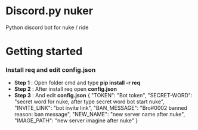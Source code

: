 # Discord.py nuker
Python discord bot for nuke / ride

# Getting started

### Install req and edit config.json

* **Step 1** : Open folder cmd and type **pip install -r req**
* **Step 2** : After install req open **config.json**
* **Step 3** : And edit **config.json**
{
    "TOKEN": "Bot token",
    "SECRET-WORD": "secret word for nuke, after type secret word bot start nuke",
    "INVITE_LINK": "bot invite link",
    "BAN_MESSAGE": "Bro#0002 banned reason: ban message",
    "NEW_NAME": "new server name after nuke",
    "IMAGE_PATH": "new server imagine after nuke"
}
